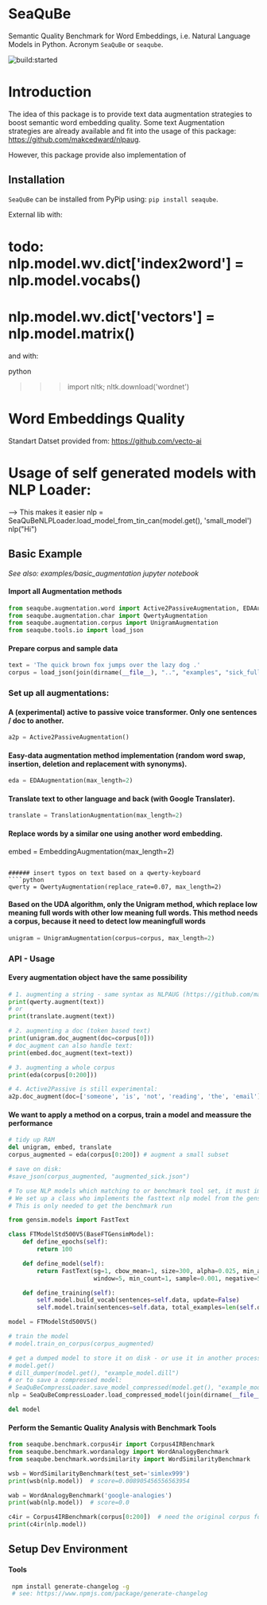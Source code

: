 # SeaQuBe
Semantic Quality Benchmark for Word Embeddings, i.e. Natural Language Models in Python. Acronym `SeaQuBe` or `seaqube`.

<img src="https://travis-ci.org/bees4ever/SeaQuBe.svg?branch=master&amp;status=started" alt="build:started">

# Introduction

The idea of this package is to provide text data augmentation strategies to boost semantic word embedding quality. Some text Augmentation strategies are already available and fit into the usage of this package: https://github.com/makcedward/nlpaug.

However, this package provide also implementation of 


## Installation

`SeaQuBe` can be installed from PyPip using: `pip install seaqube`. 

External lib with:

# todo: nlp.model.wv.__dict__['index2word'] = nlp.model.vocabs()
# nlp.model.wv.__dict__['vectors'] = nlp.model.matrix()


and with:

python
>>> import nltk; nltk.download('wordnet')


# Word Embeddings Quality

Standart Datset provided from: https://github.com/vecto-ai


# Usage of self generated models with NLP Loader:
--> This makes it easier
nlp = SeaQuBeNLPLoader.load_model_from_tin_can(model.get(), 'small_model')
nlp("Hi")


## Basic Example

*See also: examples/basic_augmentation jupyter notebook*


#### Import all Augmentation methods
````python
from seaqube.augmentation.word import Active2PassiveAugmentation, EDAAugmentation, TranslationAugmentation, EmbeddingAugmentation
from seaqube.augmentation.char import QwertyAugmentation
from seaqube.augmentation.corpus import UnigramAugmentation
from seaqube.tools.io import load_json
````
#### Prepare corpus and sample data
````python
text = 'The quick brown fox jumps over the lazy dog .'
corpus = load_json(join(dirname(__file__), "..", "examples", "sick_full_corpus.json"))
````

### Set up all augmentations:

#### A (experimental) active to passive voice transformer. Only one sentences / doc to another.
````python
a2p = Active2PassiveAugmentation()
````

#### Easy-data augmentation method implementation (random word swap, insertion, deletion and replacement with synonyms).
````python
eda = EDAAugmentation(max_length=2)
````

#### Translate text to other language and back (with Google Translater).
````python
translate = TranslationAugmentation(max_length=2)
````
#### Replace words by a similar one using another word embedding.
embed = EmbeddingAugmentation(max_length=2)
````

###### insert typos on text based on a qwerty-keyboard
````python
qwerty = QwertyAugmentation(replace_rate=0.07, max_length=2)
````

#### Based on the UDA algorithm, only the Unigram method, which replace low meaning full words with other low meaning full words. This method needs a corpus, because it need to detect low meaningfull words
````python
unigram = UnigramAugmentation(corpus=corpus, max_length=2)
````


### API - Usage
#### Every augmentation object have the same possibility
````python
# 1. augmenting a string - same syntax as NLPAUG (https://github.com/makcedward/nlpaug)
print(qwerty.augment(text))
# or
print(translate.augment(text))

# 2. augmenting a doc (token based text)
print(unigram.doc_augment(doc=corpus[0]))
# doc_augment can also handle text:
print(embed.doc_augment(text=text))

# 3. augmenting a whole corpus
print(eda(corpus[0:200]))

# 4. Active2Passive is still experimental:
a2p.doc_augment(doc=['someone', 'is', 'not', 'reading', 'the', 'email'])
````


#### We want to apply a method on a corpus, train a model and meassure the performance
````python
# tidy up RAM
del unigram, embed, translate
corpus_augmented = eda(corpus[0:200]) # augment a small subset

# save on disk:
#save_json(corpus_augmented, "augmented_sick.json")

# To use NLP models which matching to or benchmark tool set, it must implement the 'BaseModelWrapper' interface.
# We set up a class who implements the fasttext nlp model from the gensim package.
# This is only needed to get the benchmark run

from gensim.models import FastText

class FTModelStd500V5(BaseFTGensimModel):
    def define_epochs(self):
        return 100

    def define_model(self):
        return FastText(sg=1, cbow_mean=1, size=300, alpha=0.025, min_alpha=0.0001, min_n=1, max_n=5,
                        window=5, min_count=1, sample=0.001, negative=5, workers=self.cpus - 1)

    def define_training(self):
        self.model.build_vocab(sentences=self.data, update=False)
        self.model.train(sentences=self.data, total_examples=len(self.data), epochs=self.epochs)

model = FTModelStd500V5()

# train the model
# model.train_on_corpus(corpus_augmented)

# get a dumped model to store it on disk - or use it in another process
# model.get()
# dill_dumper(model.get(), "example_model.dill")
# or to save a compressed model:
# SeaQuBeCompressLoader.save_model_compressed(model.get(), "example_model_compressed.dill")
nlp = SeaQuBeCompressLoader.load_compressed_model(join(dirname(__file__), "..", "examples", "example_model_compressed.dill"), "example")

del model
````

#### Perform the Semantic Quality Analysis with Benchmark Tools
````python
from seaqube.benchmark.corpus4ir import Corpus4IRBenchmark
from seaqube.benchmark.wordanalogy import WordAnalogyBenchmark
from seaqube.benchmark.wordsimilarity import WordSimilarityBenchmark

wsb = WordSimilarityBenchmark(test_set='simlex999')
print(wsb(nlp.model))  # score=0.008905456556563954

wab = WordAnalogyBenchmark('google-analogies')
print(wab(nlp.model))  # score=0.0

c4ir = Corpus4IRBenchmark(corpus[0:200])  # need the original corpus for setting up IR
print(c4ir(nlp.model))
````


## Setup Dev Environment

#### Tools

````bash
 npm install generate-changelog -g 
 # see: https://www.npmjs.com/package/generate-changelog
````
